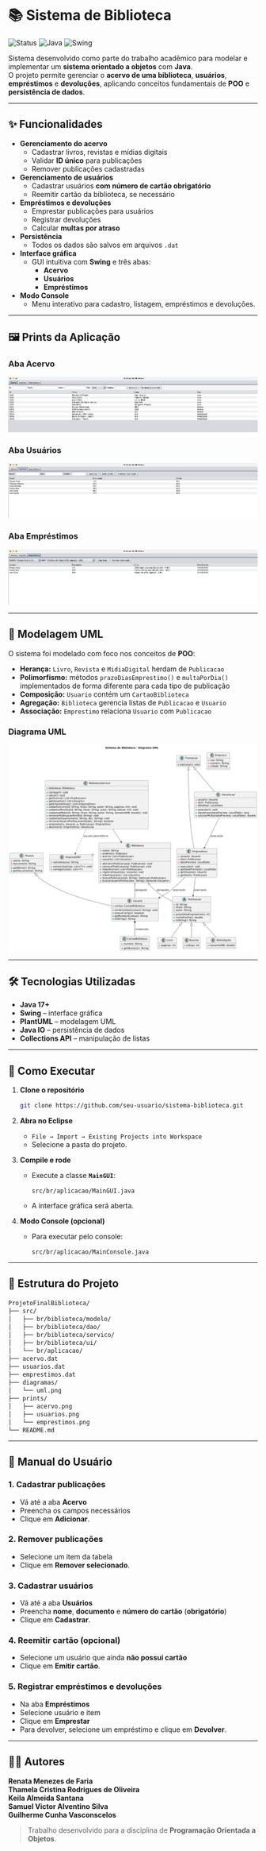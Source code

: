 # 📚 Sistema de Biblioteca

![Status](https://img.shields.io/badge/status-concluído-brightgreen)
![Java](https://img.shields.io/badge/Java-17%2B-orange)
![Swing](https://img.shields.io/badge/Interface-Swing-blue)

Sistema desenvolvido como parte do trabalho acadêmico para modelar e implementar um **sistema orientado a objetos** com **Java**.  
O projeto permite gerenciar o **acervo de uma biblioteca**, **usuários**, **empréstimos** e **devoluções**, aplicando conceitos fundamentais de **POO** e **persistência de dados**.

---

## ✨ **Funcionalidades**
- **Gerenciamento do acervo**
  - Cadastrar livros, revistas e mídias digitais
  - Validar **ID único** para publicações
  - Remover publicações cadastradas
- **Gerenciamento de usuários**
  - Cadastrar usuários **com número de cartão obrigatório**
  - Reemitir cartão da biblioteca, se necessário
- **Empréstimos e devoluções**
  - Emprestar publicações para usuários
  - Registrar devoluções
  - Calcular **multas por atraso**
- **Persistência**
  - Todos os dados são salvos em arquivos `.dat`
- **Interface gráfica**
  - GUI intuitiva com **Swing** e três abas:
    - **Acervo**
    - **Usuários**
    - **Empréstimos**
- **Modo Console**
  - Menu interativo para cadastro, listagem, empréstimos e devoluções.

---

## 🖼️ **Prints da Aplicação**

### **Aba Acervo**
![Acervo](./prints/acervo.png)

### **Aba Usuários**
![Usuários](./prints/usuarios.png)

### **Aba Empréstimos**
![Empréstimos](./prints/emprestimos.png)

---

## 🧩 **Modelagem UML**
O sistema foi modelado com foco nos conceitos de **POO**:

- **Herança:** `Livro`, `Revista` e `MidiaDigital` herdam de `Publicacao`
- **Polimorfismo:** métodos `prazoDiasEmprestimo()` e `multaPorDia()` implementados de forma diferente para cada tipo de publicação
- **Composição:** `Usuario` contém um `CartaoBiblioteca`
- **Agregação:** `Biblioteca` gerencia listas de `Publicacao` e `Usuario`
- **Associação:** `Emprestimo` relaciona `Usuario` com `Publicacao`

### **Diagrama UML**
![Diagrama UML](./diagramas/uml.png)

---

## 🛠️ **Tecnologias Utilizadas**
- **Java 17+**
- **Swing** – interface gráfica
- **PlantUML** – modelagem UML
- **Java IO** – persistência de dados
- **Collections API** – manipulação de listas

---

## 🚀 **Como Executar**
1. **Clone o repositório**
   ```bash
   git clone https://github.com/seu-usuario/sistema-biblioteca.git
   ```

2. **Abra no Eclipse**
   - `File → Import → Existing Projects into Workspace`
   - Selecione a pasta do projeto.

3. **Compile e rode**
   - Execute a classe **`MainGUI`**:
     ```
     src/br/aplicacao/MainGUI.java
     ```
   - A interface gráfica será aberta.

4. **Modo Console (opcional)**
   - Para executar pelo console:
     ```
     src/br/aplicacao/MainConsole.java
     ```

---

## 📂 **Estrutura do Projeto**
```
ProjetoFinalBiblioteca/
├── src/
│   ├── br/biblioteca/modelo/
│   ├── br/biblioteca/dao/
│   ├── br/biblioteca/servico/
│   ├── br/biblioteca/ui/
│   └── br/aplicacao/
├── acervo.dat
├── usuarios.dat
├── emprestimos.dat
├── diagramas/
│   └── uml.png
├── prints/
│   ├── acervo.png
│   ├── usuarios.png
│   └── emprestimos.png
└── README.md
```

---

## 📌 **Manual do Usuário**

### **1. Cadastrar publicações**
- Vá até a aba **Acervo**  
- Preencha os campos necessários  
- Clique em **Adicionar**.

### **2. Remover publicações**
- Selecione um item da tabela  
- Clique em **Remover selecionado**.

### **3. Cadastrar usuários**
- Vá até a aba **Usuários**  
- Preencha **nome**, **documento** e **número do cartão** (**obrigatório**)  
- Clique em **Cadastrar**.

### **4. Reemitir cartão (opcional)**
- Selecione um usuário que ainda **não possui cartão**  
- Clique em **Emitir cartão**.

### **5. Registrar empréstimos e devoluções**
- Na aba **Empréstimos**  
- Selecione usuário e item  
- Clique em **Emprestar**  
- Para devolver, selecione um empréstimo e clique em **Devolver**.

---

## 🧑‍💻 **Autores**
**Renata Menezes de Faria**  
**Thamela Cristina Rodrigues de Oliveira**  
**Keila Almeida Santana**  
**Samuel Victor Alventino Silva**  
**Guilherme Cunha Vasconscelos**  

> Trabalho desenvolvido para a disciplina de **Programação Orientada a Objetos**.